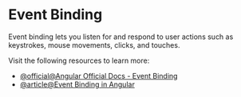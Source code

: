 # Event Binding

Event binding lets you listen for and respond to user actions such as keystrokes, mouse movements, clicks, and touches.

Visit the following resources to learn more:

- [@official@Angular Official Docs - Event Binding](https://angular.dev/guide/templates/event-binding)
- [@article@Event Binding in Angular](https://www.knowledgehut.com/blog/web-development/event-binding-in-angular)